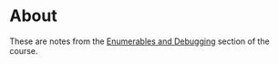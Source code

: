# About

These are notes from the [Enumerables and Debugging](https://open.appacademy.io/learn/full-stack-online/ruby/nontechnical-overview-of-ruby) section of the course.
